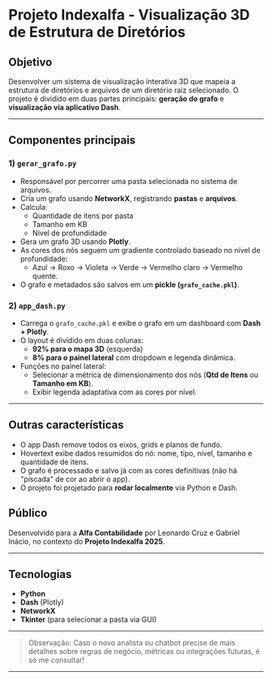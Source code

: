 # Projeto Indexalfa - Visualização 3D de Estrutura de Diretórios

## Objetivo
Desenvolver um sistema de visualização interativa 3D que mapeia a estrutura de diretórios e arquivos de um diretório raiz selecionado. O projeto é dividido em duas partes principais: **geração do grafo** e **visualização via aplicativo Dash**.

---

## Componentes principais

### 1) **`gerar_grafo.py`**
- Responsável por percorrer uma pasta selecionada no sistema de arquivos.
- Cria um grafo usando **NetworkX**, registrando **pastas** e **arquivos**.
- Calcula:
  - Quantidade de itens por pasta
  - Tamanho em KB
  - Nível de profundidade
- Gera um grafo 3D usando **Plotly**.
- As cores dos nós seguem um gradiente controlado baseado no nível de profundidade:
  - Azul → Roxo → Violeta → Verde → Vermelho claro → Vermelho quente.
- O grafo e metadados são salvos em um **pickle (`grafo_cache.pkl`)**.

### 2) **`app_dash.py`**
- Carrega o `grafo_cache.pkl` e exibe o grafo em um dashboard com **Dash + Plotly**.
- O layout é dividido em duas colunas:
  - **92% para o mapa 3D** (esquerda)
  - **8% para o painel lateral** com dropdown e legenda dinâmica.
- Funções no painel lateral:
  - Selecionar a métrica de dimensionamento dos nós (**Qtd de Itens** ou **Tamanho em KB**).
  - Exibir legenda adaptativa com as cores por nível.

---

## Outras características
- O app Dash remove todos os eixos, grids e planos de fundo.
- Hovertext exibe dados resumidos do nó: nome, tipo, nível, tamanho e quantidade de itens.
- O grafo é processado e salvo já com as cores definitivas (não há "piscada" de cor ao abrir o app).
- O projeto foi projetado para **rodar localmente** via Python e Dash.

## Público
Desenvolvido para a **Alfa Contabilidade** por Leonardo Cruz e Gabriel Inácio, no contexto do **Projeto Indexalfa 2025**.

---

## Tecnologias
- **Python**
- **Dash** (Plotly)
- **NetworkX**
- **Tkinter** (para selecionar a pasta via GUI)

---

> Observação: Caso o novo analista ou chatbot precise de mais detalhes sobre regras de negócio, métricas ou integrações futuras, é só me consultar!

---
